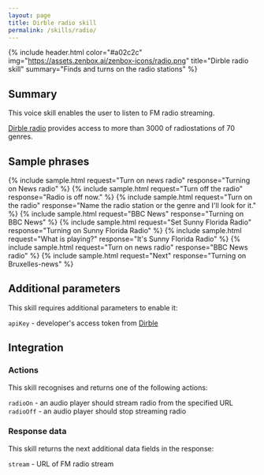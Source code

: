 ```yaml
---
layout: page
title: Dirble radio skill
permalink: /skills/radio/
---
```


{% include header.html color="#a02c2c" img="https://assets.zenbox.ai/zenbox-icons/radio.png" title="Dirble radio skill" summary="Finds and turns on the radio stations" %}

## Summary
This voice skill enables the user to listen to FM radio streaming. 

[Dirble radio](https://dirble.com/) provides access to more than 3000 of radiostations of 70 genres. 


## Sample phrases
{% include sample.html request="Turn on news radio" response="Turning on News radio" %}
{% include sample.html request="Turn off the radio" response="Radio is off now." %}
{% include sample.html request="Turn on the radio" response="Name the radio station or the genre and I'll look for it." %}
{% include sample.html request="BBC News" response="Turning on BBC News" %}
{% include sample.html request="Set Sunny Florida Radio" response="Turning on Sunny Florida Radio" %}
{% include sample.html request="What is playing?" response="It's Sunny Florida Radio" %}
{% include sample.html request="Turn on news radio" response="BBC News radio" %}
{% include sample.html request="Next" response="Turning on Bruxelles-news" %}

## Additional parameters
This skill requires additional parameters to enable it:

`apiKey` - developer's access token from [Dirble](https://dirble.com/)

## Integration
### Actions
This skill recognises and returns one of the following actions:

`radioOn` - an audio player should stream radio from the specified URL  
`radioOff` - an audio player should stop streaming radio

### Response data
This skill returns the next additional data fields in the response:

`stream` - URL of FM radio stream 